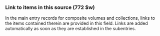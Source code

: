 ### Link to items in this source (772 $w)

In the main entry records for composite volumes and collections, links to the items contained therein are provided in
this field. Links are added automatically as soon as they are established in the subentries.
